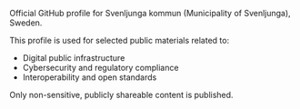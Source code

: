 Official GitHub profile for Svenljunga kommun (Municipality of Svenljunga), Sweden.

This profile is used for selected public materials related to:

- Digital public infrastructure
- Cybersecurity and regulatory compliance
- Interoperability and open standards

Only non-sensitive, publicly shareable content is published.
